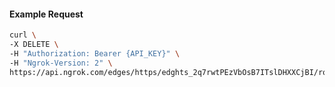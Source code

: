 <!-- Code generated for API Clients. DO NOT EDIT. -->

#### Example Request

```bash
curl \
-X DELETE \
-H "Authorization: Bearer {API_KEY}" \
-H "Ngrok-Version: 2" \
https://api.ngrok.com/edges/https/edghts_2q7rwtPEzVbOsB7ITslDHXXCjBI/routes/edghtsrt_2q7rwvaHfS6J0eXyuQPaO6FGMii/user_agent_filter
```
